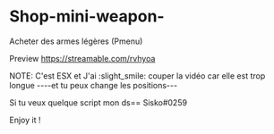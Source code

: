 # Shop-mini-weapon-
Acheter des armes légères (Pmenu)

Preview https://streamable.com/rvhyoa










NOTE: C'est ESX et J'ai :slight_smile: couper la vidéo car elle est trop longue ----et tu peux change les positions---








Si tu veux quelque script mon ds== Sisko#0259





Enjoy it ! 
